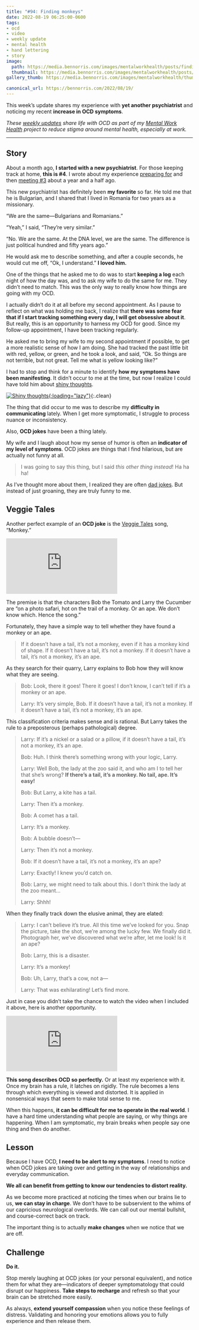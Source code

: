 ```yaml
---
title: "#94: Finding monkeys"
date: 2022-08-19 06:25:00-0600
tags:
- ocd
- video
- weekly update
- mental health
- hand lettering
- story
image: 
  path: https://media.bennorris.com/images/mentalworkhealth/posts/finding-monkeys.jpg
  thumbnail: https://media.bennorris.com/images/mentalworkhealth/posts/thumbnails/finding-monkeys.jpg
gallery_thumb: https://media.bennorris.com/images/mentalworkhealth/thumbs/finding-monkeys.jpg

canonical_url: https://bennorris.com/2022/08/19/
---
```



This week’s update shares my experience with **yet another psychiatrist** and noticing my recent **increase in OCD symptoms**.

_These [weekly updates](https://bennorris.com/tags/weekly-update/) share life with OCD as part of my [Mental Work Health](https://bennorris.com/mental-work-health) project to reduce stigma around mental health, especially at work._

***

## Story

About a month ago, **I started with a new psychiatrist**. For those keeping track at home, **this is #4**. I wrote about my experience [preparing for](https://bennorris.com/2021/03/17/waves-of-change) and then [meeting #3](https://bennorris.com/2021/03/22/enamored-with-notebooks) about a year and a half ago.

This new psychiatrist has definitely been **my favorite** so far. He told me that he is Bulgarian, and I shared that I lived in Romania for two years as a missionary.

“We are the same—Bulgarians and Romanians.”

“Yeah,” I said, “They’re very similar.”

“No. We are the same. At the DNA level, we are the same. The difference is just political hundred and fifty years ago.”

He would ask me to describe something, and after a couple seconds, he would cut me off, “Ok, I understand.” **I loved him.**

One of the things that he asked me to do was to start **keeping a log** each night of how the day was, and to ask my wife to do the same for me. They didn’t need to match. This was the only way to really know how things are going with my OCD.

I actually didn’t do it at all before my second appointment. As I pause to reflect on what was holding me back, I realize that **there was some fear that if I start tracking something every day, I will get obsessive about it**. But really, this is an opportunity to harness my OCD for good. Since my follow-up appointment, I have been tracking regularly.

He asked me to bring my wife to my second appointment if possible, to get a more realistic sense of how I am doing. She had tracked the past little bit with red, yellow, or green, and he took a look, and said, “Ok. So things are not terrible, but not great. Tell me what is yellow looking like?”

I had to stop and think for a minute to identify **how my symptoms have been manifesting**. It didn’t occur to me at the time, but now I realize I could have told him about [shiny thoughts](https://bennorris.com/2022/07/29/shiny-thoughts).

[![Shiny thoughts](https://media.bennorris.com/images/mentalworkhealth/posts/shiny-thoughts.jpg){:loading="lazy"}](https://bennorris.com/2022/07/29/shiny-thoughts){:.clean}

The thing that did occur to me was to describe my **difficulty in communicating** lately. When I get more symptomatic, I struggle to process nuance or inconsistency.

Also, **OCD jokes** have been a thing lately.

My wife and I laugh about how my sense of humor is often an **indicator of my level of symptoms**. OCD jokes are things that I find hilarious, but are actually not funny at all.

> I was going to say this thing, but I said *this other thing instead*! Ha ha ha!

As I’ve thought more about them, I realized they are often [dad jokes](https://en.wikipedia.org/wiki/Dad_joke). But instead of just groaning, they are truly funny to me.


## Veggie Tales

Another perfect example of an **OCD joke** is the [Veggie Tales](https://www.veggietales.com/) song, “Monkey.”

<div class="embed-responsive embed-responsive-4by3">
  <iframe class="embed-responsive-item" src="https://www.youtube-nocookie.com/embed/--szrOHtR6U" title="YouTube video player" frameborder="0" allow="accelerometer; autoplay; clipboard-write; encrypted-media; gyroscope; picture-in-picture" allowfullscreen></iframe>
</div>

The premise is that the characters Bob the Tomato and Larry the Cucumber are “on a photo safari, hot on the trail of a monkey. Or an ape. We don’t know which. Hence the song.”

Fortunately, they have a simple way to tell whether they have found a monkey or an ape.

> If it doesn’t have a tail, it’s not a monkey, even if it has a monkey kind of shape. If it doesn’t have a tail, it’s not a monkey. If it doesn’t have a tail, it’s not a monkey, it’s an ape.

As they search for their quarry, Larry explains to Bob how they will know what they are seeing.

> Bob: Look, there it goes! There it goes! I don’t know, I can’t tell if it’s a monkey or an ape.
> 
> Larry: It’s very simple, Bob. If it doesn’t have a tail, it’s not a monkey. If it doesn’t have a tail, it’s not a monkey, it’s an ape.

This classification criteria makes sense and is rational. But Larry takes the rule to a preposterous (perhaps pathological) degree.

> Larry: If it’s a nickel or a salad or a pillow, if it doesn’t have a tail, it’s not a monkey, it’s an ape.
> 
> Bob: Huh. I think there’s something wrong with your logic, Larry.
> 
> Larry: Well Bob, the lady at the zoo said it, and who am I to tell her that she’s wrong? **If there’s a tail, it’s a monkey. No tail, ape. It’s easy!**
> 
> Bob: But Larry, a kite has a tail.
> 
> Larry: Then it’s a monkey.
> 
> Bob: A comet has a tail.
> 
> Larry: It’s a monkey.
> 
> Bob: A bubble doesn’t—
> 
> Larry: Then it’s not a monkey.
> 
> Bob: If it doesn’t have a tail, it’s not a monkey, it’s an ape?
> 
> Larry: Exactly! I knew you’d catch on.
> 
> Bob: Larry, we might need to talk about this. I don’t think the lady at the zoo meant…
> 
> Larry: Shhh!

When they finally track down the elusive animal, they are elated:

> Larry: I can’t believe it’s true. All this time we’ve looked for you. Snap the picture, take the shot, we’re among the lucky few. We finally did it. Photograph her, we’ve discovered what we’re after, let me look! Is it an ape?
> 
> Bob: Larry, this is a disaster.
>
> Larry: It’s a monkey!
> 
> Bob: Uh, Larry, that’s a cow, not a—
> 
> Larry: That was exhilarating! Let’s find more.

Just in case you didn’t take the chance to watch the video when I included it above, here is another opportunity.

<div class="embed-responsive embed-responsive-4by3">
  <iframe class="embed-responsive-item" src="https://www.youtube-nocookie.com/embed/--szrOHtR6U" title="YouTube video player" frameborder="0" allow="accelerometer; autoplay; clipboard-write; encrypted-media; gyroscope; picture-in-picture" allowfullscreen></iframe>
</div>

**This song describes OCD so perfectly.** Or at least my experience with it. Once my brain has a rule, it latches on rigidly. The rule becomes a lens through which everything is viewed and distorted. It is applied in nonsensical ways that seem to make total sense to me.

When this happens, **it can be difficult for me to operate in the real world**. I have a hard time understanding what people are saying, or why things are happening. When I am symptomatic, my brain breaks when people say one thing and then do another.


## Lesson

Because I have OCD, **I need to be alert to my symptoms**. I need to notice when OCD jokes are taking over and getting in the way of relationships and everyday communication.

**We all can benefit from getting to know our tendencies to distort reality.**

As we become more practiced at noticing the times when our brains lie to us, **we can stay in charge**. We don’t have to be subservient to the whims of our capricious neurological overlords. We can call out our mental bullshit, and course-correct back on track.

The important thing is to actually **make changes** when we notice that we are off.


## Challenge

**Do it.**

Stop merely laughing at OCD jokes (or your personal equivalent), and notice them for what they are—indicators of deeper symptomatology that could disrupt our happiness. **Take steps to recharge** and refresh so that your brain can be stretched more easily.

As always, **extend yourself compassion** when you notice these feelings of distress. Validating and honoring your emotions allows you to fully experience and then release them.



